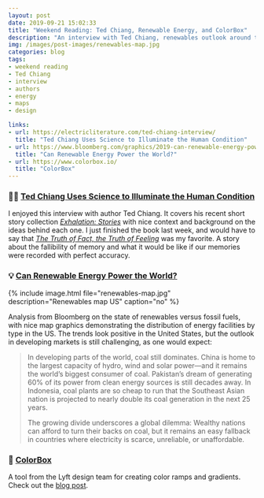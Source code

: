 ```yaml
---
layout: post
date: 2019-09-21 15:02:33
title: "Weekend Reading: Ted Chiang, Renewable Energy, and ColorBox"
description: "An interview with Ted Chiang, renewables outlook around the world, and a tool for color generation."
img: /images/post-images/renewables-map.jpg
categories: blog
tags:
- weekend reading
- Ted Chiang
- interview
- authors
- energy
- maps
- design

links:
- url: https://electricliterature.com/ted-chiang-interview/
  title: "Ted Chiang Uses Science to Illuminate the Human Condition"
- url: https://www.bloomberg.com/graphics/2019-can-renewable-energy-power-the-world/
  title: "Can Renewable Energy Power the World?"
- url: https://www.colorbox.io/
  title: "ColorBox"
---
```


### ✍🏼 [Ted Chiang Uses Science to Illuminate the Human Condition](https://electricliterature.com/ted-chiang-interview/ "Ted Chiang Uses Science to Illuminate the Human Condition")

I enjoyed this interview with author Ted Chiang. It covers his recent short story collection *[Exhalation: Stories](/books/chiang-exhalation/ "Exhalation")* with nice context and background on the ideas behind each one. I just finished the book last week, and would have to say that *[The Truth of Fact, the Truth of Feeling](https://en.wikipedia.org/wiki/The_Truth_of_Fact,_the_Truth_of_Feeling "Truth of Fact, Truth of Feeling")* was my favorite. A story about the fallibility of memory and what it would be like if our memories were recorded with perfect accuracy.

### 💡 [Can Renewable Energy Power the World?](https://www.bloomberg.com/graphics/2019-can-renewable-energy-power-the-world/ "Can Renewable Energy Power the World?")

{% include image.html file="renewables-map.jpg" description="Renewables map US" caption="no" %}

Analysis from Bloomberg on the state of renewables versus fossil fuels, with nice map graphics demonstrating the distribution of energy facilities by type in the US. The trends look positive in the United States, but the outlook in developing markets is still challenging, as one would expect:

> In developing parts of the world, coal still dominates. China is home to the largest capacity of hydro, wind and solar power—and it remains the world’s biggest consumer of coal. Pakistan’s dream of generating 60% of its power from clean energy sources is still decades away. In Indonesia, coal plants are so cheap to run that the Southeast Asian nation is projected to nearly double its coal generation in the next 25 years.
>
> The growing divide underscores a global dilemma: Wealthy nations can afford to turn their backs on coal, but it remains an easy fallback in countries where electricity is scarce, unreliable, or unaffordable.

### 🎨 [ColorBox](https://www.colorbox.io/ "ColorBox")

A tool from the Lyft design team for creating color ramps and gradients. Check out the [blog post](https://design.lyft.com/re-approaching-color-9e604ba22c88 "Re-Approaching Color").
